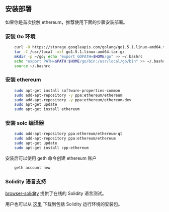 ## 安装部署

如果你是首次接触 ethereum，推荐使用下面的步骤安装部署。

### 安装 Go 环境
```sh
    curl -O https://storage.googleapis.com/golang/go1.5.1.linux-amd64.tar.gz
    tar -C /usr/local -xzf go1.5.1.linux-amd64.tar.gz
    mkdir -p ~/go; echo "export GOPATH=$HOME/go" >> ~/.bashrc
    echo "export PATH=$PATH:$HOME/go/bin:/usr/local/go/bin" >> ~/.bashrc
    source ~/.bashrc
```

### 安装 ethereum
```sh
    sudo apt-get install software-properties-common
    sudo add-apt-repository -y ppa:ethereum/ethereum
    sudo add-apt-repository -y ppa:ethereum/ethereum-dev
    sudo apt-get update
    sudo apt-get install ethereum
```

### 安装 solc 编译器

```sh
    sudo add-apt-repository ppa:ethereum/ethereum-qt
    sudo add-apt-repository ppa:ethereum/ethereum
    sudo apt-get update
    sudo apt-get install cpp-ethereum
```
    
安装后可以使用 geth 命令创建 ethereum 账户

```sh
    geth account new
```

### Solidity 语言支持

[browser-solidity](https://ethereum.github.io/browser-solidity/#version=0.1.1) 提供了在线的 Solidity 语言测试。

用户也可以从 [这里](https://github.com/ethereum/webthree-umbrella/releases) 下载到包括 Solidity 运行环境的安装包。
